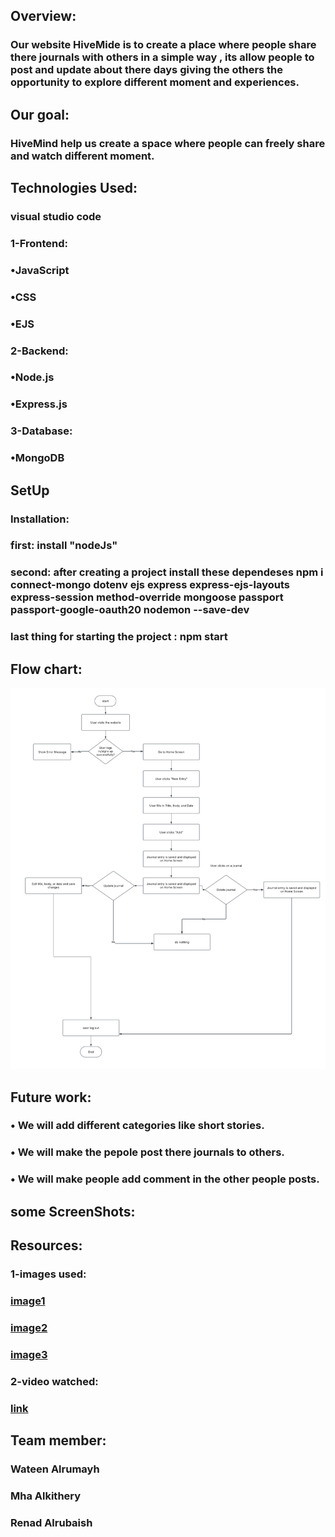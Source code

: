 ## Overview:
### Our website HiveMide is to create a place where people share there journals with others in a simple way , its allow people to post and update about there days giving the others the opportunity to explore different moment and experiences.

## Our goal:
### HiveMind help us create a space where people can freely share and watch different moment.

## Technologies Used:
### visual studio code
### 1-Frontend:
### •JavaScript
### •CSS
### •EJS 
### 2-Backend:
### •Node.js
### •Express.js
### 3-Database:
### •MongoDB

## SetUp
### Installation:
### first: install "nodeJs"
### second: after creating a project install these dependeses npm i connect-mongo dotenv ejs express express-ejs-layouts express-session method-override mongoose passport passport-google-oauth20 nodemon --save-dev
### last thing for starting the project : npm start

## Flow chart:
![Alt text](flowchart.jpg)


## Future work:
### •	We will add different categories like short stories.
### • We will make the pepole post there journals to others.
### •	We will make people add comment in the other people posts.

## some ScreenShots:


## Resources:
### 1-images used:
### [image1](https://pin.it/lGuV7CJTf)
### [image2](https://pin.it/49XnKlBD3)
### [image3](https://pin.it/3mUx3LmN3)
### 2-video watched:
### [link](https://youtu.be/BDo1lgaZuII?si=PSYfi6kItVxwh2ls)



## Team member:
### Wateen Alrumayh
### Mha Alkithery 
### Renad Alrubaish

